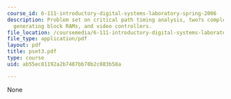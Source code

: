 ```yaml
---
course_id: 6-111-introductory-digital-systems-laboratory-spring-2006
description: Problem set on critical path timing analysis, two?s complement multiplier,
  generating block RAMs, and video controllers.
file_location: /coursemedia/6-111-introductory-digital-systems-laboratory-spring-2006/ab55ec81192a2b7487bb78b2c883b58a_pset3.pdf
file_type: application/pdf
layout: pdf
title: pset3.pdf
type: course
uid: ab55ec81192a2b7487bb78b2c883b58a

---
```

None